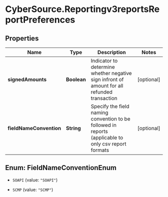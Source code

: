 # CyberSource.Reportingv3reportsReportPreferences

## Properties
Name | Type | Description | Notes
------------ | ------------- | ------------- | -------------
**signedAmounts** | **Boolean** | Indicator to determine whether negative sign infront of amount for all refunded transaction | [optional] 
**fieldNameConvention** | **String** | Specify the field naming convention to be followed in reports (applicable to only csv report formats | [optional] 


<a name="FieldNameConventionEnum"></a>
## Enum: FieldNameConventionEnum


* `SOAPI` (value: `"SOAPI"`)

* `SCMP` (value: `"SCMP"`)




